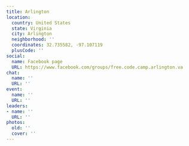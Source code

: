 ```yaml
---
title: Arlington
location:
  country: United States
  state: Virginia
  city: Arlington
  neighborhood: ''
  coordinates: 32.735582, -97.107119
  plusCode: ''
social:
  name: Facebook page
  URL: https://www.facebook.com/groups/free.code.camp.arlington.va
chat:
  name: ''
  URL: ''
event:
  name: ''
  URL: ''
leaders:
- name: ''
  URL: ''
photos:
  old: ''
  cover: ''
---
```

